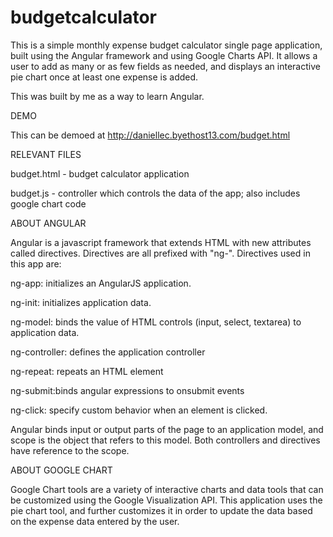 budgetcalculator
================
This is a simple monthly expense budget calculator single page application, built using the Angular framework and using Google Charts API. It allows a user to add as many or as few fields as needed, and displays an interactive pie chart once at least one expense is added. 

This was built by me as a way to learn Angular.

DEMO

This can be demoed at http://daniellec.byethost13.com/budget.html 

RELEVANT FILES

budget.html - budget calculator application

budget.js - controller which controls the data of the app; also includes google chart code

ABOUT ANGULAR

Angular is a javascript framework that extends HTML with new attributes called directives. Directives are all prefixed with "ng-".  Directives used in this app are:

ng-app: initializes an AngularJS application.

ng-init: initializes application data.

ng-model: binds the value of HTML controls (input, select, textarea) to application data.

ng-controller: defines the application controller

ng-repeat: repeats an HTML element

ng-submit:binds angular expressions to onsubmit events

ng-click: specify custom behavior when an element is clicked.

Angular binds input or output parts of the page to an application model, and scope is the object that refers to this model.  Both controllers and directives have reference to the scope.

ABOUT GOOGLE CHART

Google Chart tools are a variety of interactive charts and data tools that can be customized using the Google Visualization API.  This application uses the pie chart tool, and further customizes it in order to update the data based on the expense data entered by the user.


